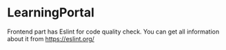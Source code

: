 # LearningPortal

Frontend part has Eslint for code quality check.
You can get all information about it from https://eslint.org/

